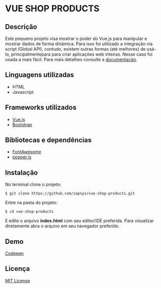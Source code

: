 # VUE SHOP PRODUCTS
## Descrição
Este pequeno projeto visa mostrar o poder do Vue.js para manipular e mostrar dados de forma dinâmica. Para isso foi utilizado a integração via script (Global API), contudo, existem outras formas (até melhores) de usá-lo, principalmentepara para criar aplicações web inteiras. Nesse caso foi usada a mais fácil. Para mais detalhes consulte a [documentação](https://vuejs.org/guide/extras/ways-of-using-vue.html#standalone-script).

## Linguagens utilizadas
- HTML
- Javascript

## Frameworks utilizados
- [Vue.js](https://vuejs.org)
- [Bootstrap](https://getbootstrap.com/docs/5.2/getting-started/introduction/)

## Bibliotecas e dependências
- [FontAwesome](https://fontawesome.com)
- [popper.js](https://popper.js.org)

## Instalação
No terminal clone o projeto:
```
$ git clone https://github.com/zapsys/vue-shop-products.git
```
Entre na pasta do projeto:
```
$ cd vue-shop-products

```
E edite o arquivo **index.html** com seu editor/IDE preferida. Para visualizar diretamente abra o arquivo em seu navegador preferido.

## Demo
[Codepen](https://codepen.io/zapwebsites/pen/LYdmMBG)


## Licença
[MIT License](LICENSE.md)


